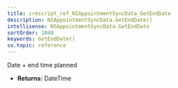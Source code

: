 ```yaml
---
title: crmscript_ref_NSAppointmentSyncData_GetEndDate
description: NSAppointmentSyncData.GetEndDate()
intellisense: NSAppointmentSyncData.GetEndDate
sortOrder: 1048
keywords: GetEndDate()
so.topic: reference
---
```



Date + end time planned



* **Returns:** DateTime


